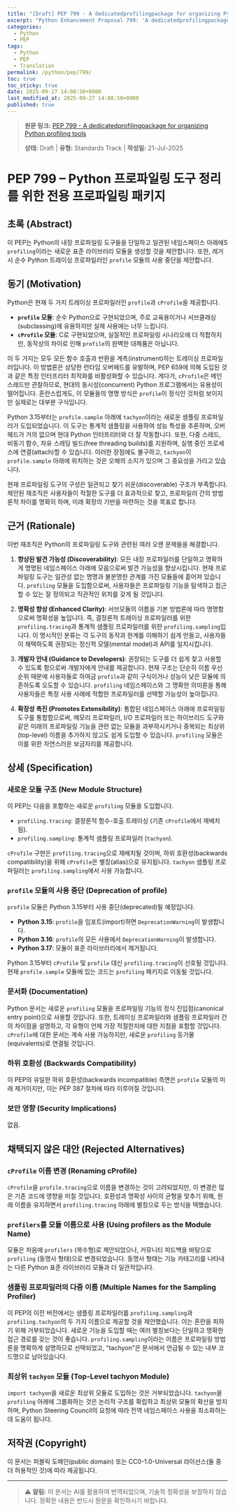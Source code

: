 ```yaml
---
title: "[Draft] PEP 799 - A dedicatedprofilingpackage for organizing Python profiling tools"
excerpt: "Python Enhancement Proposal 799: 'A dedicatedprofilingpackage for organizing Python profiling tools'에 대한 한국어 번역입니다."
categories:
  - Python
  - PEP
tags:
  - Python
  - PEP
  - Translation
permalink: /python/pep/799/
toc: true
toc_sticky: true
date: 2025-09-27 14:08:50+0900
last_modified_at: 2025-09-27 14:08:50+0900
published: true
---
```

> **원문 링크:** [PEP 799 - A dedicatedprofilingpackage for organizing Python profiling tools](https://peps.python.org/pep-0799/)
>
> **상태:** Draft | **유형:** Standards Track | **작성일:** 21-Jul-2025



# PEP 799 – Python 프로파일링 도구 정리를 위한 전용 프로파일링 패키지

## 초록 (Abstract)
이 PEP는 Python의 내장 프로파일링 도구들을 단일하고 일관된 네임스페이스 아래에S `profiling`이라는 새로운 표준 라이브러리 모듈을 생성할 것을 제안합니다. 또한, 레거시 순수 Python 트레이싱 프로파일러인 `profile` 모듈의 사용 중단을 제안합니다.

## 동기 (Motivation)
Python은 현재 두 가지 트레이싱 프로파일러인 `profile`과 `cProfile`을 제공합니다.
- **`profile` 모듈**: 순수 Python으로 구현되었으며, 주로 교육용이거나 서브클래싱(subclassing)에 유용하지만 실제 사용에는 너무 느립니다.
- **`cProfile` 모듈**: C로 구현되었으며, 실질적인 프로파일링 시나리오에 더 적합하지만, 동작상의 차이로 인해 `profile`의 완벽한 대체품은 아닙니다.

이 두 가지는 모두 모든 함수 호출과 반환을 계측(instrument)하는 트레이싱 프로파일러입니다. 이 방법론은 상당한 런타임 오버헤드를 유발하며, PEP 659에 의해 도입된 것과 같은 특정 인터프리터 최적화를 비활성화할 수 있습니다. 게다가, `cProfile`은 메인 스레드만 관찰하므로, 현대의 동시성(concurrent) Python 프로그램에서는 유용성이 떨어집니다. 혼란스럽게도, 이 모듈들의 명명 방식은 `profile`이 정식인 것처럼 보이지만 실제로는 대부분 구식입니다.

Python 3.15부터는 `profile.sample` 아래에 `tachyon`이라는 새로운 샘플링 프로파일러가 도입되었습니다. 이 도구는 통계적 샘플링을 사용하여 성능 특성을 추론하며, 오버헤드가 거의 없으며 현대 Python 인터프리터와 더 잘 작동합니다. 또한, 다중 스레드, 비동기 함수, 자유 스레딩 빌드(free threading builds)를 지원하며, 실행 중인 프로세스에 연결(attach)할 수 있습니다. 이러한 장점에도 불구하고, `tachyon`이 `profile.sample` 아래에 위치하는 것은 오해의 소지가 있으며 그 중요성을 가리고 있습니다.

현재 프로파일링 도구의 구성은 일관되고 찾기 쉬운(discoverable) 구조가 부족합니다. 제안된 재조직은 사용자들이 적절한 도구를 더 효과적으로 찾고, 프로파일러 간의 방법론적 차이를 명확히 하며, 미래 확장의 기반을 마련하는 것을 목표로 합니다.

## 근거 (Rationale)
이번 재조직은 Python의 프로파일링 도구와 관련된 여러 오랜 문제들을 해결합니다.

1.  **향상된 발견 가능성 (Discoverability)**: 모든 내장 프로파일러를 단일하고 명확하게 명명된 네임스페이스 아래에 모음으로써 발견 가능성을 향상시킵니다. 현재 프로파일링 도구는 일관성 없는 명명과 불분명한 관계를 가진 모듈들에 흩어져 있습니다. `profiling` 모듈을 도입함으로써, 사용자들은 프로파일링 기능을 탐색하고 접근할 수 있는 잘 정의되고 직관적인 위치를 갖게 될 것입니다.

2.  **명확성 향상 (Enhanced Clarity)**: 서브모듈의 이름을 기본 방법론에 따라 명명함으로써 명확성을 높입니다. 즉, 결정론적 트레이싱 프로파일러를 위한 `profiling.tracing`과 통계적 샘플링 프로파일러를 위한 `profiling.sampling`입니다. 이 명시적인 분류는 각 도구의 동작과 한계를 이해하기 쉽게 만들고, 사용자들이 채택하도록 권장되는 정신적 모델(mental model)과 API를 일치시킵니다.

3.  **개발자 안내 (Guidance to Developers)**: 권장되는 도구를 더 쉽게 찾고 사용할 수 있도록 함으로써 개발자에게 안내를 제공합니다. 현재 구조는 단순히 이름 우선순위 때문에 사용자들로 하여금 `profile`과 같이 구식이거나 성능이 낮은 모듈에 의존하도록 오도할 수 있습니다. `profiling` 네임스페이스와 그 명확한 의미론을 통해 사용자들은 특정 사용 사례에 적합한 프로파일러를 선택할 가능성이 높아집니다.

4.  **확장성 촉진 (Promotes Extensibility)**: 통합된 네임스페이스 아래에 프로파일링 도구를 통합함으로써, 메모리 프로파일러, I/O 프로파일러 또는 하이브리드 도구와 같은 미래의 프로파일링 기능을 관련 없는 모듈을 과부하시키거나 중복되는 최상위(top-level) 이름을 추가하지 않고도 쉽게 도입할 수 있습니다. `profiling` 모듈은 이를 위한 자연스러운 보금자리를 제공합니다.

## 상세 (Specification)

### 새로운 모듈 구조 (New Module Structure)
이 PEP는 다음을 포함하는 새로운 `profiling` 모듈을 도입합니다.

*   `profiling.tracing`: 결정론적 함수-호출 트레이싱 (기존 `cProfile`에서 재배치됨).
*   `profiling.sampling`: 통계적 샘플링 프로파일러 (`tachyon`).

`cProfile` 구현은 `profiling.tracing`으로 재배치될 것이며, 하위 호환성(backwards compatibility)을 위해 `cProfile`은 별칭(alias)으로 유지됩니다. `tachyon` 샘플링 프로파일러는 `profiling.sampling`에서 사용 가능합니다.

### `profile` 모듈의 사용 중단 (Deprecation of profile)
`profile` 모듈은 Python 3.15부터 사용 중단(deprecated)될 예정입니다.

*   **Python 3.15**: `profile`을 임포트(import)하면 `DeprecationWarning`이 발생합니다.
*   **Python 3.16**: `profile`의 모든 사용에서 `DeprecationWarning`이 발생합니다.
*   **Python 3.17**: 모듈이 표준 라이브러리에서 제거됩니다.

Python 3.15부터 `cProfile` 및 `profile` 대신 `profiling.tracing`이 선호될 것입니다. 현재 `profile.sample` 모듈에 있는 코드는 `profiling` 패키지로 이동될 것입니다.

### 문서화 (Documentation)
Python 문서는 새로운 `profiling` 모듈을 프로파일링 기능의 정식 진입점(canonical entry point)으로 사용할 것입니다. 또한, 트레이싱 프로파일러와 샘플링 프로파일러 간의 차이점을 설명하고, 각 유형이 언제 가장 적절한지에 대한 지침을 포함할 것입니다. `cProfile`에 대한 문서는 계속 사용 가능하지만, 새로운 `profiling` 등가물(equivalents)로 연결될 것입니다.

### 하위 호환성 (Backwards Compatibility)
이 PEP의 유일한 하위 호환성(backwards incompatible) 측면은 `profile` 모듈의 미래 제거이지만, 이는 PEP 387 절차에 따라 이루어질 것입니다.

### 보안 영향 (Security Implications)
없음.

## 채택되지 않은 대안 (Rejected Alternatives)

### `cProfile` 이름 변경 (Renaming cProfile)
`cProfile`을 `profile.tracing`으로 이름을 변경하는 것이 고려되었지만, 이 변경은 많은 기존 코드에 영향을 미칠 것입니다. 호환성과 명확성 사이의 균형을 맞추기 위해, 원래 이름을 유지하면서 `profiling.tracing` 아래에 별칭으로 두는 방식을 택했습니다.

### `profilers`를 모듈 이름으로 사용 (Using profilers as the Module Name)
모듈은 처음에 `profilers` (복수형)로 제안되었으나, 커뮤니티 피드백을 바탕으로 `profiling` (동명사 형태)으로 변경되었습니다. 동명사 형태는 기능 카테고리를 나타내는 다른 Python 표준 라이브러리 모듈과 더 일관적입니다.

### 샘플링 프로파일러의 다중 이름 (Multiple Names for the Sampling Profiler)
이 PEP의 이전 버전에서는 샘플링 프로파일러를 `profiling.sampling`과 `profiling.tachyon`의 두 가지 이름으로 제공할 것을 제안했습니다. 이는 혼란을 피하기 위해 거부되었습니다. 새로운 기능을 도입할 때는 여러 별칭보다는 단일하고 명확한 접근 경로를 갖는 것이 좋습니다. `profiling.sampling`이라는 이름은 프로파일링 방법론을 명확하게 설명하므로 선택되었고, "tachyon"은 문서에서 언급될 수 있는 내부 코드명으로 남아있습니다.

### 최상위 `tachyon` 모듈 (Top-Level tachyon Module)
`import tachyon`을 새로운 최상위 모듈로 도입하는 것은 거부되었습니다. `tachyon`을 `profiling` 아래에 그룹화하는 것은 논리적 구조를 확립하고 최상위 모듈의 확산을 방지하며, Python Steering Council의 요청에 따라 전역 네임스페이스 사용을 최소화하는 데 도움이 됩니다.

## 저작권 (Copyright)
이 문서는 퍼블릭 도메인(public domain) 또는 CC0-1.0-Universal 라이선스(둘 중 더 허용적인 것)에 따라 제공됩니다.

---

> ⚠️ **알림:** 이 문서는 AI를 활용하여 번역되었으며, 기술적 정확성을 보장하지 않습니다. 정확한 내용은 반드시 원문을 확인하시기 바랍니다.